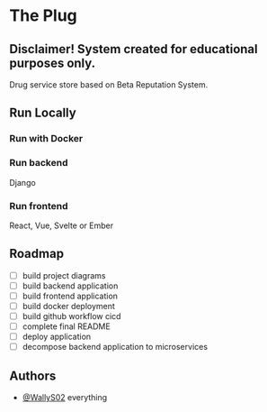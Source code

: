 # The Plug
## Disclaimer! System created for educational purposes only.
Drug service store based on Beta Reputation System.
## Run Locally
### Run with Docker
### Run backend
Django
### Run frontend
React, Vue, Svelte or Ember
## Roadmap
- [ ] build project diagrams
- [ ] build backend application
- [ ] build frontend application
- [ ] build docker deployment
- [ ] build github workflow cicd
- [ ] complete final README
- [ ] deploy application
- [ ] decompose backend application to microservices
## Authors
- [@WallyS02](https://github.com/WallyS02) everything
